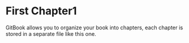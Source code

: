 # First Chapter1

GitBook allows you to organize your book into chapters, each chapter is stored in a separate file like this one.

